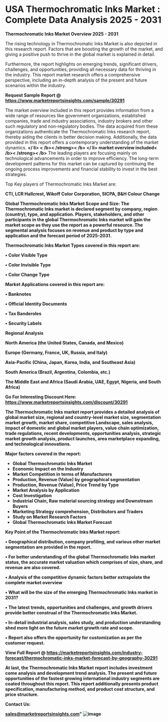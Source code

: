 # USA Thermochromatic Inks Market : Complete Data Analysis 2025 - 2031

<Strong> Thermochromatic Inks Market Overview 2025 - 2031</strong>

The rising technology in Thermochromatic Inks Market is also depicted in this research report. Factors that are boosting the growth of the market, and giving a positive push to thrive in the global market is explained in detail.

Furthermore, the report highlights on emerging trends, significant drivers, challenges, and opportunities, providing all necessary data for thriving in the industry. This report market research offers a comprehensive perspective, including an in-depth analysis of the present and future scenarios within the industry.

<strong>Request Sample Report @ <a href=https://www.marketreportsinsights.com/sample/30291>https://www.marketreportsinsights.com/sample/30291</a></strong>

The market overview included in this report provides information from a wide range of resources like government organizations, established companies, trade and industry associations, industry brokers and other such regulatory and non-regulatory bodies. The data acquired from these organizations authenticate the Thermochromatic Inks research report, thereby aiding the clients in better decision making. Additionally, the data provided in this report offers a contemporary understanding of the market dynamics.
<Strong></ li> < /b>< /strong>< /b> </ li> market overview included< /b>< /strong>< /b></Strong>
The leading players are focusing mainly on technological advancements in order to improve efficiency. The long-term development patterns for this market can be captured by continuing the ongoing process improvements and financial stability to invest in the best strategies.

Top Key players of Thermochromatic Inks Market are:

<strong>CTI, LCR Hallcrest, Wikoff Color Corporation, SICPA, B&H Colour Change<strong>

<strong><b>Global Thermochromatic Inks Market Scope and Size:</b></strong>
The Thermochromatic Inks market is declared segment by company, region (country), type, and application. Players, stakeholders, and other participants in the global Thermochromatic Inks market will gain the market scope as they use the report as a powerful resource. The segmental analysis focuses on revenue and product by type and application and the forecast period of 2025-2031.

Thermochromatic Inks Market Types covered in this report are:

<strong>• Color Visible Type

• Color Invisible Type

• Color Change Type</strong>

Market Applications covered in this report are:

<strong>• Banknotes

• Official Identity Documents

• Tax Banderoles

• Security Labels</strong> 

Regional Analysis

<strong>North America</strong> (the United States, Canada, and Mexico)

<strong>Europe</strong> (Germany, France, UK, Russia, and Italy)

<strong>Asia-Pacific</strong> (China, Japan, Korea, India, and Southeast Asia)

<strong>South America</strong> (Brazil, Argentina, Colombia, etc.)

<strong>The Middle East and Africa</strong> (Saudi Arabia, UAE, Egypt, Nigeria, and South Africa)

<strong>Go For Interesting Discount Here: <a href=https://www.marketreportsinsights.com/discount/30291>https://www.marketreportsinsights.com/discount/30291</a></strong>

The Thermochromatic Inks market report provides a detailed analysis of global market size, regional and country-level market size, segmentation market growth, market share, competitive Landscape, sales analysis, impact of domestic and global market players, value chain optimization, trade regulations, recent developments, opportunities analysis, strategic market growth analysis, product launches, area marketplace expanding, and technological innovations.

<strong><b>Major factors covered in the report:</b></strong>
<ul>
  <li>Global Thermochromatic Inks Market </li>
  <li>Economic Impact on the Industry</li>
  <li>Market Competition in terms of Manufacturers</li>
  <li>Production, Revenue (Value) by geographical segmentation</li>
  <li>Production, Revenue (Value), Price Trend by Type</li>
  <li>Market Analysis by Application</li>
  <li>Cost Investigation</li>
  <li>Industrial Chain, Raw material sourcing strategy and Downstream Buyers</li>
  <li>Marketing Strategy comprehension, Distributors and Traders</li>
  <li>Study on Market Research Factors</li>
  <li>Global Thermochromatic Inks Market Forecast</li>
</ul>

<strong><b>Key Point of the Thermochromatic Inks Market report:</b></strong>

• Geographical distribution, company profiling, and various other market segmentation are provided in the report.

• For better understanding of the global Thermochromatic Inks market status, the accurate market valuation which comprises of size, share, and revenue are also covered.

• Analysis of the competitive dynamic factors better extrapolate the complete market overview

• What will be the size of the emerging Thermochromatic Inks market in 2031?

• The latest trends, opportunities and challenges, and growth drivers provide better construal of the Thermochromatic Inks Market.

• In-detail industrial analysis, sales study, and production understanding shed more light on the future market growth rate and scope.

• Report also offers the opportunity for customization as per the customer request.

<strong><b>View Full Report @ <a href=https://marketreportsinsights.com/industry-forecast/thermochromatic-inks-market-forecast-by-geography-30291>https://marketreportsinsights.com/industry-forecast/thermochromatic-inks-market-forecast-by-geography-30291</a></b></strong>


At last, the Thermochromatic Inks Market report includes investment come analysis and development trend analysis. The present and future opportunities of the fastest growing international industry segments are coated throughout this report. This report additionally presents product specification, manufacturing method, and product cost structure, and price structure.

<strong>Contact Us:</strong>

sales@marketreportsinsights.com"
![image](https://github.com/user-attachments/assets/d0c7cd37-aa4b-4f87-a442-553f8ec0dd5d)

